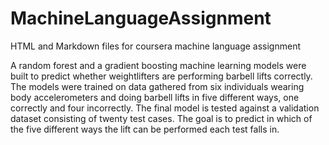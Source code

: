# MachineLanguageAssignment
HTML and Markdown files for coursera machine language assignment

A random forest and a gradient boosting machine learning models were built to predict whether weightlifters are performing barbell lifts correctly. The models were trained on data gathered from six individuals wearing body accelerometers and doing barbell lifts in five different ways, one correctly and four incorrectly. The final model is tested against a validation dataset consisting of twenty test cases. The goal is to predict in which of the five different ways the lift can be performed each test falls in.
